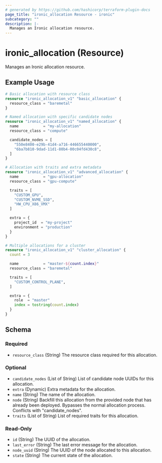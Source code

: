 ```yaml
---
# generated by https://github.com/hashicorp/terraform-plugin-docs
page_title: "ironic_allocation Resource - ironic"
subcategory: ""
description: |-
  Manages an Ironic allocation resource.
---
```


# ironic_allocation (Resource)

Manages an Ironic allocation resource.

## Example Usage

```terraform
# Basic allocation with resource class
resource "ironic_allocation_v1" "basic_allocation" {
  resource_class = "baremetal"
}

# Named allocation with specific candidate nodes
resource "ironic_allocation_v1" "named_allocation" {
  name           = "my-allocation"
  resource_class = "compute"

  candidate_nodes = [
    "550e8400-e29b-41d4-a716-446655440000",
    "6ba7b810-9dad-11d1-80b4-00c04fd430c8",
  ]
}

# Allocation with traits and extra metadata
resource "ironic_allocation_v1" "advanced_allocation" {
  name           = "gpu-allocation"
  resource_class = "gpu-compute"

  traits = [
    "CUSTOM_GPU",
    "CUSTOM_NVME_SSD",
    "HW_CPU_X86_VMX"
  ]

  extra = {
    project_id  = "my-project"
    environment = "production"
  }
}

# Multiple allocations for a cluster
resource "ironic_allocation_v1" "cluster_allocation" {
  count = 3

  name           = "master-${count.index}"
  resource_class = "baremetal"

  traits = [
    "CUSTOM_CONTROL_PLANE",
  ]

  extra = {
    role  = "master"
    index = tostring(count.index)
  }
}
```

<!-- schema generated by tfplugindocs -->
## Schema

### Required

- `resource_class` (String) The resource class required for this allocation.

### Optional

- `candidate_nodes` (List of String) List of candidate node UUIDs for this allocation.
- `extra` (Dynamic) Extra metadata for the allocation.
- `name` (String) The name of the allocation.
- `node` (String) Backfill this allocation from the provided node that has already been deployed. 
				Bypasses the normal allocation process. Conflicts with "candidate_nodes".
- `traits` (List of String) List of required traits for this allocation.

### Read-Only

- `id` (String) The UUID of the allocation.
- `last_error` (String) The last error message for the allocation.
- `node_uuid` (String) The UUID of the node allocated to this allocation.
- `state` (String) The current state of the allocation.
